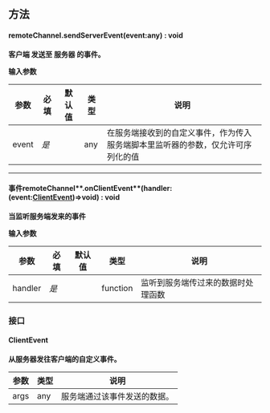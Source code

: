 
## **方法**

#### remoteChannel.sendServerEvent(event:any) : void
**客户端 发送至 服务器 的事件。**

**输入参数**

| **参数** | **必填** | **默认值** | **类型** | **说明** |
| --- | --- | --- | --- | --- |
| event | _是_ | | any | 在服务端接收到的自定义事件，作为传入服务端脚本里监听器的参数，仅允许可序列化的值 |


---


#### 事件remoteChannel**.onClientEvent**(handler:(event:[ClientEvent](#jneYE))=>void) : void
**当监听服务端发来的事件**

**输入参数**

| **参数** | **必填** | **默认值** | **类型** | **说明** |
| --- | --- | --- | --- | --- |
| handler | _是_ | | function | 监听到服务端传过来的数据时处理函数 |



### **接口**

#### ClientEvent
**从服务器发往客户端的自定义事件。**

| **参数** | **类型** | **说明** |
| --- | --- | --- |
| args | any | 服务端通过该事件发送的数据。 |


